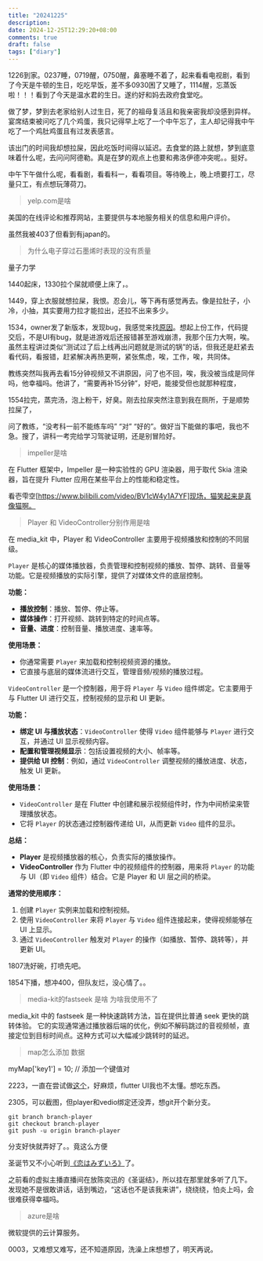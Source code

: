 ```yaml
---
title: "20241225"
description: 
date: 2024-12-25T12:29:20+08:00
comments: true
draft: false
tags: ["diary"]
---
```

1226到家。0237睡，0719醒，0750醒，鼻塞睡不着了，起来看看电视剧，看到了今天是牛顿的生日，吃吃早饭，差不多0930困了又睡了，1114醒，忘蒸饭啦！！！看到了今天是温水君的生日。遂约好和妈去政府食堂吃。

做了梦，梦到去老家给别人过生日，死了的祖母复活且和我亲密我却没感到异样。宴席结束被问吃了几个鸡蛋，我只记得早上吃了一个中午忘了，主人却记得我中午吃了一个鸡肚鸡蛋且有过发表感言。

该出门的时间我却想拉屎，因此吃饭时间得以延迟。去食堂的路上就想，梦到底意味着什么呢，去问问阿德勒。真是在梦的观点上也要和弗洛伊德冲突呢。。挺好。

中午下午做什么呢，看看剧，看看科一，看看项目。等待晚上，晚上喷要打工，尽量只工，有点想玩薄荷刀。

>yelp.com是啥

美国的在线评论和推荐网站，主要提供与本地服务相关的信息和用户评价。

虽然我被403了但看到有japan的。

>为什么电子穿过石墨烯时表现的没有质量

量子力学

1440起床，1330拉个屎就顺便上床了，。

1449，穿上衣服就想拉屎，我恨。忍会儿，等下再有感觉再去。像是拉肚子，小冷，小抽，其实要用力拉才能拉出，还拉不出来多少。

1534，owner发了新版本，发现bug，我感觉来找[原因](https://github.com/Predidit/Kazumi/pull/512)。想起上份工作，代码提交后，不是UI有bug，就是进游戏后还报错甚至游戏崩溃，我那个压力大啊，唉。虽然主程讲过类似“测试过了后上线再出问题就是测试的锅”的话，但我还是赶紧去看代码，看报错，赶紧解决再热更啊，紧张焦虑，唉，工作，唉，共同体。

教练突然叫我再去看15分钟视频又不讲原因，问了也不回，唉，我没被当成是同伴吗，他幸福吗。他讲了，“需要再补15分钟”，好吧，能接受但也就那种程度，

1554拉完，蒸完汤，泡上粉干，好臭。刚去拉尿突然注意到我在厕所，于是顺势拉屎了，

问了教练，“没考科一前不能练车吗” “对” “好的”。做好当下能做的事吧，我也不急。搜了，讲科一考完给学习驾驶证明，还是别冒险好。

>impeller是啥

在 Flutter 框架中，Impeller 是一种实验性的 GPU 渲染器，用于取代 Skia 渲染器，旨在提升 Flutter 应用在某些平台上的性能和稳定性。

看壱雫空[https://www.bilibili.com/video/BV1cW4y1A7YF]现场，猫笑起来是真像猫啊。

>Player 和 VideoController分别作用是啥

在 media_kit 中，Player 和 VideoController 主要用于视频播放和控制的不同层级。

`Player` 是核心的媒体播放器，负责管理和控制视频的播放、暂停、跳转、音量等功能。它是视频播放的实际引擎，提供了对媒体文件的底层控制。

**功能：**
- **播放控制**：播放、暂停、停止等。
- **媒体操作**：打开视频、跳转到特定的时间点等。
- **音量、进度**：控制音量、播放进度、速率等。

**使用场景：**
- 你通常需要 `Player` 来加载和控制视频资源的播放。
- 它直接与底层的媒体流进行交互，管理音频/视频的播放过程。

`VideoController` 是一个控制器，用于将 `Player` 与 `Video` 组件绑定。它主要用于与 Flutter UI 进行交互，控制视频的显示和 UI 更新。

**功能：**
- **绑定 UI 与播放状态**：`VideoController` 使得 `Video` 组件能够与 `Player` 进行交互，并通过 UI 显示视频内容。
- **配置和管理视频显示**：包括设置视频的大小、帧率等。
- **提供给 UI 控制**：例如，通过 `VideoController` 调整视频的播放进度、状态，触发 UI 更新。

**使用场景：**
- `VideoController` 是在 Flutter 中创建和展示视频组件时，作为中间桥梁来管理播放状态。
- 它将 `Player` 的状态通过控制器传递给 UI，从而更新 `Video` 组件的显示。

**总结：**

- **Player** 是视频播放器的核心，负责实际的播放操作。
- **VideoController** 作为 Flutter 中的视频组件的控制器，用来将 `Player` 的功能与 UI（即 `Video` 组件）结合。它是 Player 和 UI 层之间的桥梁。

**通常的使用顺序：**
1. 创建 `Player` 实例来加载和控制视频。
2. 使用 `VideoController` 来将 `Player` 与 `Video` 组件连接起来，使得视频能够在 UI 上显示。
3. 通过 `VideoController` 触发对 `Player` 的操作（如播放、暂停、跳转等），并更新 UI。

1807洗好碗，打喷先吧。

1854下播，想冲400，但队友烂，没心情了。。

>media-kit的fastseek 是啥 为啥我使用不了

media_kit 中的 fastseek 是一种快速跳转方法，旨在提供比普通 seek 更快的跳转体验。
它的实现通常通过播放器后端的优化，例如不解码跳过的音视频帧，直接定位到目标时间点。这种方式可以大幅减少跳转时的延迟。

>map怎么添加 数据

myMap['key1'] = 10; // 添加一个键值对

2223，一直在尝试做[这个](https://github.com/Predidit/Kazumi/issues/513)，好麻烦，flutter UI我也不太懂。想吃东西。

2305，可以截图，但player和vedio绑定还没弄，想git开个新分支。

```
git branch branch-player
git checkout branch-player
git push -u origin branch-player
```
分支好快就弄好了。。竟这么方便

圣诞节又不小心听到[《恋はみずいろ》](https://www.bilibili.com/video/BV1Gv4y1d7jR)了。

之前看的虚拟主播直播间在放陈奕迅的《圣诞结》，所以挂在那里就多听了几下。发现她不是很敢讲话，话到嘴边，“这话也不是该我来讲”，绕绕绕，怕炎上吗，会很难获得幸福吗。

>azure是啥

微软提供的云计算服务。

0003，又难想又难写，还不知道原因，洗澡上床想想了，明天再说。